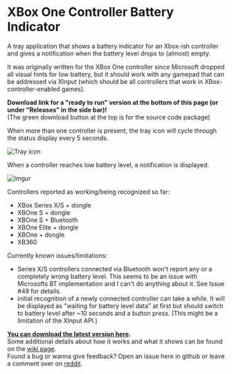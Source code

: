 # XBox One Controller Battery Indicator
A tray application that shows a battery indicator for an Xbox-ish controller and gives a notification when the battery level drops to (almost) empty. 

It was originally written for the XBox One controller since Microsoft dropped all visual hints for low battery, but it should work with any gamepad that can be addressed via XInput (which should be all controllers that work in XBox-controller-enabled games).

**Download link for a "ready to run" version at the bottom of this page (or under "Releases" in the side bar)!**  
(The green download button at the top is for the source code package)

When more than one controller is present, the tray icon will cycle through the status display every 5 seconds.

![Tray icon](https://i.imgur.com/rxWAsu8.gif "Tray icon cycling through multiple controllers")

When a controller reaches low battery level, a notification is displayed.  

![Imgur](https://i.imgur.com/LPUBWtl.png "Toast message with low battery warning")


Controllers reported as working/being recognized so far:

* XBox Series X/S + dongle
* XBOne S + dongle 
* XBOne S + Bluetooth
* XBOne Elite + dongle
* XBOne + dongle
* XB360 

Currently known issues/limitations:
* Series X/S controllers connected via Bluetooth won't report any or a completely wrong battery level. This seems to be an issue with Microsofts BT implementation and I can't do anything about it. See Issue #49 for details.
* initial recognition of a newly connected controller can take a while. It will be displayed as "waiting for battery level data" at first but should switch to battery level after ~10 seconds and a button press. (This might be a limitation of the XInput API.)

**[You can download the latest version here](https://github.com/NiyaShy/XB1ControllerBatteryIndicator/releases).**  
Some additional details about how it works and what it shows can be found on the [wiki page](https://github.com/NiyaShy/XB1ControllerBatteryIndicator/wiki).  
Found a bug or wanna give feedback? Open an issue here in github or leave a comment over on [reddit](https://www.reddit.com/r/xb1cbi).